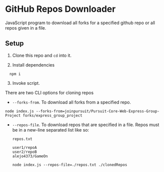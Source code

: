 # GitHub Repos Downloader

JavaScript program to download all forks for a specified github repo or all repos given in a file. 

## Setup

1. Clone this repo and `cd` into it.

2. Install dependencies
```
  npm i
``` 

3. Invoke script.

There are two CLI options for cloning repos
* `--forks-from`. To download all forks from a specified repo.
```
node index.js --forks-from=joinpursuit/Pursuit-Core-Web-Express-Group-Project forks/express_group_project
```

* `--repos-file`. To download repos that are specified in a file. Repos must be in a new-line separated list like so:

  `repos.txt`

  ```
  user1/repoA
  user2/repoB
  alejo4373/GameOn
  ```

  ```
  node index.js --repos-file=./repos.txt ./clonedRepos   
  ```


